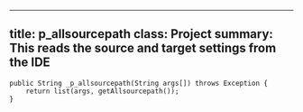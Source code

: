 ___
title: 	p_allsourcepath
class: 	Project
summary: This reads the source and target settings from the IDE
----

	public String _p_allsourcepath(String args[]) throws Exception {
		return list(args, getAllsourcepath());
	}
